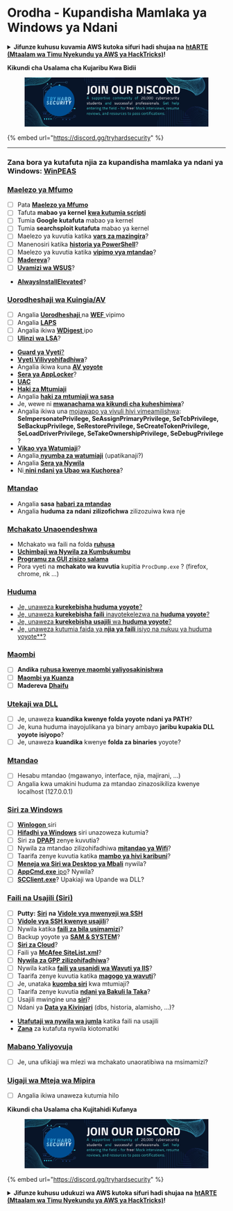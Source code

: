 # Orodha - Kupandisha Mamlaka ya Windows ya Ndani

<details>

<summary><strong>Jifunze kuhusu kuvamia AWS kutoka sifuri hadi shujaa na</strong> <a href="https://training.hacktricks.xyz/courses/arte"><strong>htARTE (Mtaalam wa Timu Nyekundu ya AWS ya HackTricks)</strong></a><strong>!</strong></summary>

Njia nyingine za kusaidia HackTricks:

* Ikiwa unataka kuona **kampuni yako ikitangazwa kwenye HackTricks** au **kupakua HackTricks kwa PDF** Angalia [**MIPANGO YA KUJIUNGA**](https://github.com/sponsors/carlospolop)!
* Pata [**bidhaa rasmi za PEASS & HackTricks**](https://peass.creator-spring.com)
* Gundua [**Familia ya PEASS**](https://opensea.io/collection/the-peass-family), mkusanyiko wetu wa [**NFTs**](https://opensea.io/collection/the-peass-family) ya kipekee
* **Jiunge na** 💬 [**Kikundi cha Discord**](https://discord.gg/hRep4RUj7f) au kikundi cha [**telegram**](https://t.me/peass) au **tufuate** kwenye **Twitter** 🐦 [**@carlospolopm**](https://twitter.com/hacktricks\_live)**.**
* **Shiriki mbinu zako za kuvamia kwa kuwasilisha PRs kwa** [**HackTricks**](https://github.com/carlospolop/hacktricks) na [**HackTricks Cloud**](https://github.com/carlospolop/hacktricks-cloud) repos za github.

</details>

**Kikundi cha Usalama cha Kujaribu Kwa Bidii**

<figure><img src="../.gitbook/assets/telegram-cloud-document-1-5159108904864449420.jpg" alt=""><figcaption></figcaption></figure>

{% embed url="https://discord.gg/tryhardsecurity" %}

***

### **Zana bora ya kutafuta njia za kupandisha mamlaka ya ndani ya Windows:** [**WinPEAS**](https://github.com/carlospolop/privilege-escalation-awesome-scripts-suite/tree/master/winPEAS)

### [Maelezo ya Mfumo](windows-local-privilege-escalation/#system-info)

* [ ] Pata [**Maelezo ya Mfumo**](windows-local-privilege-escalation/#system-info)
* [ ] Tafuta **mabao ya kernel** [**kwa kutumia scripti**](windows-local-privilege-escalation/#version-exploits)
* [ ] Tumia **Google kutafuta** mabao ya kernel
* [ ] Tumia **searchsploit kutafuta** mabao ya kernel
* [ ] Maelezo ya kuvutia katika [**vars za mazingira**](windows-local-privilege-escalation/#environment)?
* [ ] Manenosiri katika [**historia ya PowerShell**](windows-local-privilege-escalation/#powershell-history)?
* [ ] Maelezo ya kuvutia katika [**vipimo vya mtandao**](windows-local-privilege-escalation/#internet-settings)?
* [ ] [**Madereva**](windows-local-privilege-escalation/#drives)?
* [ ] [**Uvamizi wa WSUS**](windows-local-privilege-escalation/#wsus)?
* [**AlwaysInstallElevated**](windows-local-privilege-escalation/#alwaysinstallelevated)?

### [Uorodheshaji wa Kuingia/AV](windows-local-privilege-escalation/#enumeration)

* [ ] Angalia [**Uorodheshaji** ](windows-local-privilege-escalation/#audit-settings)na [**WEF** ](windows-local-privilege-escalation/#wef)vipimo
* [ ] Angalia [**LAPS**](windows-local-privilege-escalation/#laps)
* [ ] Angalia ikiwa [**WDigest** ](windows-local-privilege-escalation/#wdigest)ipo
* [ ] [**Ulinzi wa LSA**](windows-local-privilege-escalation/#lsa-protection)?
* [**Guard ya Vyeti**](windows-local-privilege-escalation/#credentials-guard)[?](windows-local-privilege-escalation/#cached-credentials)
* [**Vyeti Vilivyohifadhiwa**](windows-local-privilege-escalation/#cached-credentials)?
* Angalia ikiwa kuna [**AV yoyote**](https://github.com/carlospolop/hacktricks/blob/master/windows-hardening/windows-av-bypass/README.md)
* [**Sera ya AppLocker**](https://github.com/carlospolop/hacktricks/blob/master/windows-hardening/authentication-credentials-uac-and-efs/README.md#applocker-policy)?
* [**UAC**](https://github.com/carlospolop/hacktricks/blob/master/windows-hardening/authentication-credentials-uac-and-efs/uac-user-account-control/README.md)
* [**Haki za Mtumiaji**](windows-local-privilege-escalation/#users-and-groups)
* Angalia [**haki za mtumiaji wa sasa**](windows-local-privilege-escalation/#users-and-groups)
* Je, wewe ni [**mwanachama wa kikundi cha kuheshimiwa**](windows-local-privilege-escalation/#privileged-groups)?
* Angalia ikiwa una [mojawapo ya vivuli hivi vimeamilishwa](windows-local-privilege-escalation/#token-manipulation): **SeImpersonatePrivilege, SeAssignPrimaryPrivilege, SeTcbPrivilege, SeBackupPrivilege, SeRestorePrivilege, SeCreateTokenPrivilege, SeLoadDriverPrivilege, SeTakeOwnershipPrivilege, SeDebugPrivilege** ?
* [**Vikao vya Watumiaji**](windows-local-privilege-escalation/#logged-users-sessions)?
* Angalia[ **nyumba za watumiaji**](windows-local-privilege-escalation/#home-folders) (upatikanaji?)
* Angalia [**Sera ya Nywila**](windows-local-privilege-escalation/#password-policy)
* Ni[ **nini ndani ya Ubao wa Kuchorea**](windows-local-privilege-escalation/#get-the-content-of-the-clipboard)?

### [Mtandao](windows-local-privilege-escalation/#network)

* Angalia **sasa** [**habari za mtandao**](windows-local-privilege-escalation/#network)
* Angalia **huduma za ndani zilizofichwa** zilizozuiwa kwa nje

### [Mchakato Unaoendeshwa](windows-local-privilege-escalation/#running-processes)

* Mchakato wa faili na folda [**ruhusa**](windows-local-privilege-escalation/#file-and-folder-permissions)
* [**Uchimbaji wa Nywila za Kumbukumbu**](windows-local-privilege-escalation/#memory-password-mining)
* [**Programu za GUI zisizo salama**](windows-local-privilege-escalation/#insecure-gui-apps)
* Pora vyeti na **mchakato wa kuvutia** kupitia `ProcDump.exe` ? (firefox, chrome, nk ...)

### [Huduma](windows-local-privilege-escalation/#services)

* [Je, unaweza **kurekebisha huduma yoyote**?](windows-local-privilege-escalation/#permissions)
* [Je, unaweza **kurekebisha** **faili** inayotekelezwa na **huduma yoyote**?](windows-local-privilege-escalation/#modify-service-binary-path)
* [Je, unaweza **kurekebisha** **usajili** wa **huduma yoyote**?](windows-local-privilege-escalation/#services-registry-modify-permissions)
* [Je, unaweza kutumia faida ya **njia ya faili** isiyo na nukuu ya huduma yoyote**?](windows-local-privilege-escalation/#unquoted-service-paths)
### [**Maombi**](windows-local-privilege-escalation/#applications)

* [ ] **Andika** [**ruhusa kwenye maombi yaliyosakinishwa**](windows-local-privilege-escalation/#write-permissions)
* [ ] [**Maombi ya Kuanza**](windows-local-privilege-escalation/#run-at-startup)
* [ ] **Madereva** [**Dhaifu**](windows-local-privilege-escalation/#drivers)

### [Utekaji wa DLL](windows-local-privilege-escalation/#path-dll-hijacking)

* [ ] Je, unaweza **kuandika kwenye folda yoyote ndani ya PATH**?
* [ ] Je, kuna huduma inayojulikana ya binary ambayo **jaribu kupakia DLL yoyote isiyopo**?
* [ ] Je, unaweza **kuandika** kwenye **folda za binaries** yoyote?

### [Mtandao](windows-local-privilege-escalation/#network)

* [ ] Hesabu mtandao (mgawanyo, interface, njia, majirani, ...)
* [ ] Angalia kwa umakini huduma za mtandao zinazosikiliza kwenye localhost (127.0.0.1)

### [Siri za Windows](windows-local-privilege-escalation/#windows-credentials)

* [ ] [**Winlogon** ](windows-local-privilege-escalation/#winlogon-credentials)siri
* [ ] [**Hifadhi ya Windows**](windows-local-privilege-escalation/#credentials-manager-windows-vault) siri unazoweza kutumia?
* [ ] Siri za [**DPAPI**](windows-local-privilege-escalation/#dpapi) zenye kuvutia?
* [ ] Nywila za mtandao zilizohifadhiwa [**mitandao ya Wifi**](windows-local-privilege-escalation/#wifi)?
* [ ] Taarifa zenye kuvutia katika [**mambo ya hivi karibuni**](windows-local-privilege-escalation/#recently-run-commands)?
* [ ] [**Meneja wa Siri wa Desktop ya Mbali**](windows-local-privilege-escalation/#remote-desktop-credential-manager) nywila?
* [ ] [**AppCmd.exe** ipo](windows-local-privilege-escalation/#appcmd-exe)? Nywila?
* [ ] [**SCClient.exe**](windows-local-privilege-escalation/#scclient-sccm)? Upakiaji wa Upande wa DLL?

### [Faili na Usajili (Siri)](windows-local-privilege-escalation/#files-and-registry-credentials)

* [ ] **Putty:** [**Siri**](windows-local-privilege-escalation/#putty-creds) **na** [**Vidole vya mwenyeji wa SSH**](windows-local-privilege-escalation/#putty-ssh-host-keys)
* [ ] [**Vidole vya SSH kwenye usajili**](windows-local-privilege-escalation/#ssh-keys-in-registry)?
* [ ] Nywila katika [**faili za bila usimamizi**](windows-local-privilege-escalation/#unattended-files)?
* [ ] Backup yoyote ya [**SAM & SYSTEM**](windows-local-privilege-escalation/#sam-and-system-backups)?
* [ ] [**Siri za Cloud**](windows-local-privilege-escalation/#cloud-credentials)?
* [ ] Faili ya [**McAfee SiteList.xml**](windows-local-privilege-escalation/#mcafee-sitelist.xml)?
* [ ] [**Nywila za GPP zilizohifadhiwa**](windows-local-privilege-escalation/#cached-gpp-pasword)?
* [ ] Nywila katika [**faili ya usanidi wa Wavuti ya IIS**](windows-local-privilege-escalation/#iis-web-config)?
* [ ] Taarifa zenye kuvutia katika [**magogo ya wavuti**](windows-local-privilege-escalation/#logs)?
* [ ] Je, unataka [**kuomba siri**](windows-local-privilege-escalation/#ask-for-credentials) kwa mtumiaji?
* [ ] Taarifa zenye kuvutia [**ndani ya Bakuli la Taka**](windows-local-privilege-escalation/#credentials-in-the-recyclebin)?
* [ ] Usajili mwingine una [**siri**](windows-local-privilege-escalation/#inside-the-registry)?
* [ ] Ndani ya [**Data ya Kivinjari**](windows-local-privilege-escalation/#browsers-history) (dbs, historia, alamisho, ...)?
* [**Utafutaji wa nywila wa jumla**](windows-local-privilege-escalation/#generic-password-search-in-files-and-registry) katika faili na usajili
* [**Zana**](windows-local-privilege-escalation/#tools-that-search-for-passwords) za kutafuta nywila kiotomatiki

### [Mabano Yaliyovuja](windows-local-privilege-escalation/#leaked-handlers)

* [ ] Je, una ufikiaji wa mlezi wa mchakato unaoratibiwa na msimamizi?

### [Uigaji wa Mteja wa Mipira](windows-local-privilege-escalation/#named-pipe-client-impersonation)

* [ ] Angalia ikiwa unaweza kutumia hilo

**Kikundi cha Usalama cha Kujitahidi Kufanya**

<figure><img src="../.gitbook/assets/telegram-cloud-document-1-5159108904864449420.jpg" alt=""><figcaption></figcaption></figure>

{% embed url="https://discord.gg/tryhardsecurity" %}

<details>

<summary><strong>Jifunze kuhusu udukuzi wa AWS kutoka sifuri hadi shujaa na</strong> <a href="https://training.hacktricks.xyz/courses/arte"><strong>htARTE (Mtaalam wa Timu Nyekundu ya AWS ya HackTricks)</strong></a><strong>!</strong></summary>

Njia nyingine za kusaidia HackTricks:

* Ikiwa unataka kuona **kampuni yako ikitangazwa kwenye HackTricks** au **kupakua HackTricks kwa PDF** Angalia [**MIPANGO YA KUJIUNGA**](https://github.com/sponsors/carlospolop)!
* Pata [**bidhaa rasmi za PEASS & HackTricks**](https://peass.creator-spring.com)
* Gundua [**Familia ya PEASS**](https://opensea.io/collection/the-peass-family), mkusanyiko wetu wa [**NFTs**](https://opensea.io/collection/the-peass-family) ya kipekee
* **Jiunge na** 💬 [**Kikundi cha Discord**](https://discord.gg/hRep4RUj7f) au kikundi cha [**telegram**](https://t.me/peass) au **tufuate** kwenye **Twitter** 🐦 [**@carlospolopm**](https://twitter.com/hacktricks\_live)**.**
* **Shiriki mbinu zako za udukuzi kwa kuwasilisha PRs kwa** [**HackTricks**](https://github.com/carlospolop/hacktricks) na [**HackTricks Cloud**](https://github.com/carlospolop/hacktricks-cloud) github repos.

</details>
